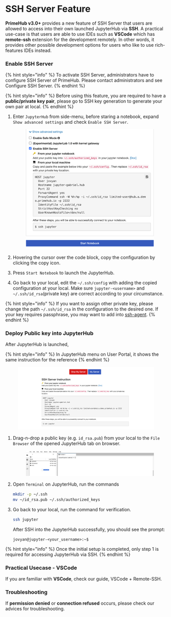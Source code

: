 # SSH Server Feature

**PrimeHub v3.0+** provides a new feature of SSH Server that users are allowed to access into their own launched JupyterHub via **SSH**. A practical use-case is that users are able to use IDEs such as **VSCode** which has **remote-ssh** extension for the development remotely. In other words, it provides other possible development options for users who like to use rich-features IDEs instead.

### Enable SSH Server

{% hint style="info" %}
To activate SSH Server, administrators have to configure SSH Server of PrimeHub. Please contact administrators and see Configure SSH Server.
{% endhint %}

{% hint style="info" %}
Before using this feature, you are required to have a **public/private key pair**, please go to SSH key generation to generate your own pair at local.
{% endhint %}

1.  Enter `JupyterHub` from side-menu, before staring a notebook, expand `Show advanced settings` and check `Enable SSH Server`.

    <figure><img src="../../.gitbook/assets/ssh-enable.png" alt=""><figcaption></figcaption></figure>
2. Hovering the cursor over the code block, copy the configuration by clicking the copy icon.
3. Press `Start Notebook` to launch the JupyterHub.
4. Go back to your local, edit the `~/.ssh/config` with adding the copied configuration at your local. Make sure `jupyter-<username>` and `~/.ssh/id_rsa`(private key) are correct according to your circumstance.

{% hint style="info" %}
If you want to assign other private key, please change the path `~/.ssh/id_rsa` in the configuration to the desired one. If your key requires passphrase, you may want to add into [ssh-agent](https://www.ssh.com/ssh/agent).
{% endhint %}

### Deploy Public key into JupyterHub

After JupyterHub is launched,

{% hint style="info" %}
In JupyterHub menu on User Portal, it shows the same instruction for the reference
{% endhint %}

<figure><img src="../../.gitbook/assets/ssh-server-instruction.png" alt=""><figcaption></figcaption></figure>

1.  Drag-n-drop a public key (e.g. `id_rsa.pub`) from your local to the `File Browser` of the opened JupyterHub tab on browser.

    <figure><img src="../../.gitbook/assets/ssh-dragdrop-pub.png" alt=""><figcaption></figcaption></figure>
2.  Open `Terminal` on JupyterHub, run the commands

    ```bash
    mkdir -p ~/.ssh
    mv ~/id_rsa.pub ~/.ssh/authorized_keys
    ```
3.  Go back to your local, run the command for verification.

    ```bash
    ssh jupyter
    ```

    After SSH into the JupyterHub successfully, you should see the prompt:

    ```
    jovyan@jupyter-<your_username>:~$
    ```

{% hint style="info" %}
Once the initial setup is completed, only step 1 is required for accessing JupyterHub via SSH.
{% endhint %}

### Practical Usecase - VSCode

If you are familiar with **VSCode**, check our guide, VSCode + Remote-SSH.

### Troubleshooting

If **permission denied** or **connection refused** occurs, please check our advices for troubleshooting.
